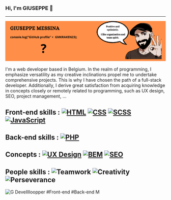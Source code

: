 ### Hi, I'm GIUSEPPE 👋
---
![header_description](header.png)

I'm a web developer based in Belgium. In the realm of programming, I emphasize versatility as my creative inclinations propel me to undertake comprehensive projects. This is why I have chosen the path of a full-stack developer. Additionally, I derive great satisfaction from acquiring knowledge in concepts closely or remotely related to programming, such as UX design, SEO, project management, ...

## Front-end skills : [![HTML](https://img.shields.io/badge/HTML5-E34F26?style=flat&logo=html5&logoColor=white)](https://developer.mozilla.org/en-US/docs/Web/HTML) [![CSS](https://img.shields.io/badge/CSS3-1572B6?style=flat&logo=css3&logoColor=white)](https://developer.mozilla.org/en-US/docs/Web/CSS) [![SCSS](https://img.shields.io/badge/SCSS-CC6699?style=flat&logo=sass&logoColor=white)](https://sass-lang.com/) [![JavaScript](https://img.shields.io/badge/JavaScript-F7DF1E?style=flat&logo=javascript&logoColor=black)](https://developer.mozilla.org/en-US/docs/Web/JavaScript) 

## Back-end skills : [![PHP](https://img.shields.io/badge/PHP-777BB4?style=flat&logo=php&logoColor=white)](https://www.php.net/)

## Concepts : [![UX Design](https://img.shields.io/badge/UX%20Design-%230077B5.svg?style=flat&logo=designer-news&logoColor=white)](https://en.wikipedia.org/wiki/User_experience_design) [![BEM](https://img.shields.io/badge/BEM-%23F44336.svg?style=flat)](http://getbem.com/) [![SEO](https://img.shields.io/badge/SEO-%23007CAB.svg?style=flat&logo=google&logoColor=white)](https://en.wikipedia.org/wiki/Search_engine_optimization) 

## People skills : ![Teamwork](https://img.shields.io/badge/Teamwork-%F0%9F%A4%9D-green) ![Creativity](https://img.shields.io/badge/Creativity-%F0%9F%8E%A8-blue) ![Perseverance](https://img.shields.io/badge/Perseverance-%F0%9F%9A%80-orange)

![G Develllloopper #Front-end #Back-end M](https://github.com/GMKRAKEN23/GMKRAKEN23/assets/149949090/7f7cdc9e-090d-4e3e-9897-72340a0052cb)
